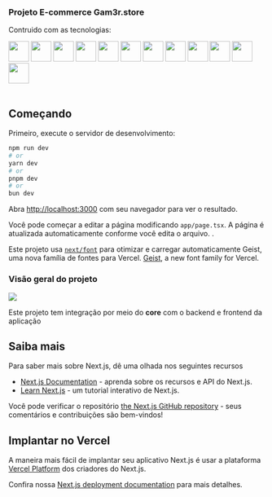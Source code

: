 
### Projeto E-commerce Gam3r.store

Contruido com as tecnologias:


<div>
<img src="https://cdn.jsdelivr.net/gh/devicons/devicon@latest/icons/html5/html5-plain-wordmark.svg" width="40" height="40"/>
<img src="https://cdn.jsdelivr.net/gh/devicons/devicon@latest/icons/css3/css3-original-wordmark.svg" width="40" height="40" />
<img src="https://cdn.jsdelivr.net/gh/devicons/devicon@latest/icons/javascript/javascript-original.svg" width="40" height="40"/>
<img loading="lazy" src="https://cdn.jsdelivr.net/gh/devicons/devicon/icons/git/git-original.svg" width="40" height="40"/>
<img src="https://cdn.jsdelivr.net/gh/devicons/devicon@latest/icons/typescript/typescript-original.svg" width="40" height="40" />
<img src="https://cdn.jsdelivr.net/gh/devicons/devicon@latest/icons/nextjs/nextjs-original.svg" width="40" height="40"/>
<img src="https://cdn.jsdelivr.net/gh/devicons/devicon@latest/icons/nestjs/nestjs-original.svg" width="40" height="40"/>
<img src="https://cdn.jsdelivr.net/gh/devicons/devicon@latest/icons/react/react-original.svg" width="40" height="40"/>
<img src="https://cdn.jsdelivr.net/gh/devicons/devicon@latest/icons/tailwindcss/tailwindcss-original.svg" width="40" height="40"/>
<img src="https://cdn.jsdelivr.net/gh/devicons/devicon@latest/icons/postgresql/postgresql-original.svg"  width="40" height="40"/>
<img src="https://cdn.jsdelivr.net/gh/devicons/devicon@latest/icons/prisma/prisma-original.svg" width="40" height="40"/>
<img src="https://turbo.build/images/docs/repo/repo-hero-logo-dark.svg" width="40" height="40">
</div>

<br/>


## Começando

Primeiro, execute o servidor de desenvolvimento:

```bash
npm run dev
# or
yarn dev
# or
pnpm dev
# or
bun dev
```

Abra [http://localhost:3000](http://localhost:3000) com seu navegador para ver o resultado.

Você pode começar a editar a página modificando `app/page.tsx`. A página é atualizada automaticamente conforme você edita o arquivo.
.

Este projeto usa [`next/font`](https://nextjs.org/docs/app/building-your-application/optimizing/fonts) para otimizar e carregar automaticamente Geist, uma nova família de fontes para Vercel. [Geist](https://vercel.com/font), a new font family for Vercel.

### Visão geral do projeto

<img src="../gam3r.store/apps/frontend/public/react-native.png">

Este projeto tem integração por meio do **core** com o backend e frontend da aplicação 

## Saiba mais

Para saber mais sobre Next.js, dê uma olhada nos seguintes recursos

- [Next.js Documentation](https://nextjs.org/docs) - aprenda sobre os recursos e API do Next.js.
- [Learn Next.js](https://nextjs.org/learn) -  um tutorial interativo de Next.js.

Você pode verificar o repositório [the Next.js GitHub repository](https://github.com/vercel/next.js) - seus comentários e contribuições são bem-vindos!

## Implantar no Vercel

A maneira mais fácil de implantar seu aplicativo Next.js é usar a plataforma [Vercel Platform](https://vercel.com/new?utm_medium=default-template&filter=next.js&utm_source=create-next-app&utm_campaign=create-next-app-readme) dos criadores do Next.js.


Confira nossa  [Next.js deployment documentation](https://nextjs.org/docs/app/building-your-application/deploying) para mais detalhes.